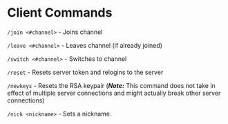 # Client Commands

`/join <#channel>` - Joins channel

`/leave <#channel>` - Leaves channel (if already joined)

`/switch <#channel>` - Switches to channel

`/reset` - Resets server token and relogins to the server

`/newkeys` - Resets the RSA keypair (***Note:*** This command does not take in effect of multiple server connections and might actually break other server connections)

`/nick <nickname>` - Sets a nickname.
